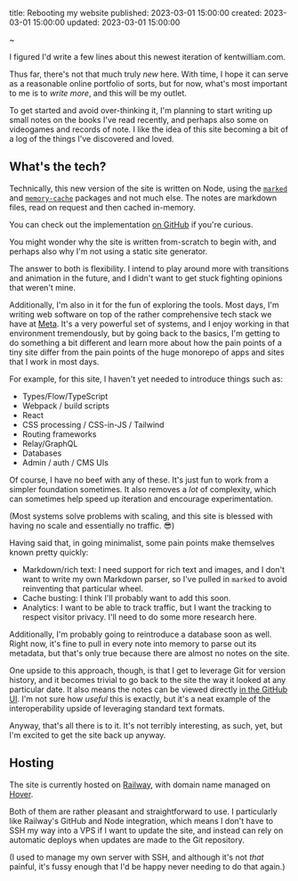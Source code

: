 title: Rebooting my website
published: 2023-03-01 15:00:00
created: 2023-03-01 15:00:00
updated: 2023-03-01 15:00:00

~

I figured I'd write a few lines about this newest iteration of kentwilliam.com.

Thus far, there's not that much truly *new* here. With time, I hope it can serve as a reasonable online portfolio of sorts, but for now, what's most important to me is to *write more*, and this will be my outlet.

To get started and avoid over-thinking it, I'm planning to start writing up small notes on the books I've read recently, and perhaps also some on videogames and records of note. I like the idea of this site becoming a bit of a log of the things I've discovered and loved.

## What's the tech?

Technically, this new version of the site is written on Node, using the [`marked`](https://www.npmjs.com/package/marked) and [`memory-cache`](https://www.npmjs.com/package/memory-cache) packages and not much else. The notes are markdown files, read on request and then cached in-memory. 

You can check out the implementation [on GitHub](https://github.com/kentwilliam/kwcom_node) if you're curious. 

You might wonder why the site is written from-scratch to begin with, and perhaps also why I'm not using a static site generator. 

The answer to both is flexibility. I intend to play around more with transitions and animation in the future, and I didn't want to get stuck fighting opinions that weren't mine. 

Additionally, I'm also in it for the fun of exploring the tools. Most days, I'm writing web software on top of the rather comprehensive tech stack we have at [Meta](https://www.meta.com). It's a very powerful set of systems, and I enjoy working in that environment tremendously, but by going back to the basics, I'm getting to do something a bit different and learn more about how the pain points of a tiny site differ from the pain points of the huge monorepo of apps and sites that I work in most days.

For example, for this site, I haven't yet needed to introduce things such as:

- Types/Flow/TypeScript
- Webpack / build scripts
- React
- CSS processing / CSS-in-JS / Tailwind
- Routing frameworks
- Relay/GraphQL
- Databases
- Admin / auth / CMS UIs

Of course, I have no beef with any of these. It's just fun to work from a simpler foundation sometimes. It also removes a *lot* of complexity, which can sometimes help speed up iteration and encourage experimentation. 

(Most systems solve problems with scaling, and this site is blessed with having no scale and essentially no traffic. 😎)

Having said that, in going minimalist, some pain points make themselves known pretty quickly:

- Markdown/rich text: I need support for rich text and images, and I don't want to write my own Markdown parser, so I've pulled in `marked` to avoid reinventing that particular wheel.
- Cache busting: I think I'll probably want to add this soon.
- Analytics: I want to be able to track traffic, but I want the tracking to respect visitor privacy. I'll need to do some more research here.

Additionally, I'm probably going to reintroduce a database soon as well. Right now, it's fine to pull in every note into memory to parse out its metadata, but that's only true because there are almost no notes on the site.

One upside to this approach, though, is that I get to leverage Git for version history, and it becomes trivial to go back to the site the way it looked at any particular date. It also means the notes can be viewed directly [in the GitHub UI](https://github.com/kentwilliam/kwcom_node/tree/310878572e8a0d315a2feac65d614042447ff092/static/notes). I'm not sure how *useful* this is exactly, but it's a neat example of the interoperability upside of leveraging standard text formats.

Anyway, that's all there is to it. It's not terribly interesting, as such, yet, but I'm excited to get the site back up anyway.

## Hosting

The site is currently hosted on [Railway](https://railway.app), with domain name managed on [Hover](https://hover.com). 

Both of them are rather pleasant and straightforward to use. I particularly like Railway's GitHub and Node integration, which means I don't have to SSH my way into a VPS if I want to update the site, and instead can rely on automatic deploys when updates are made to the Git repository.

(I used to manage my own server with SSH, and although it's not *that* painful, it's fussy enough that I'd be happy never needing to do that again.)
